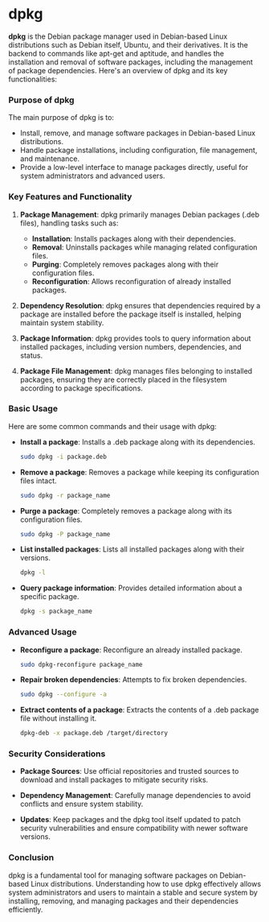 # dpkg

**dpkg** is the Debian package manager used in Debian-based Linux distributions such as Debian itself, Ubuntu, and their derivatives. It is the backend to commands like apt-get and aptitude, and handles the installation and removal of software packages, including the management of package dependencies. Here's an overview of dpkg and its key functionalities:

### Purpose of dpkg

The main purpose of dpkg is to:
- Install, remove, and manage software packages in Debian-based Linux distributions.
- Handle package installations, including configuration, file management, and maintenance.
- Provide a low-level interface to manage packages directly, useful for system administrators and advanced users.

### Key Features and Functionality

1. **Package Management**: dpkg primarily manages Debian packages (.deb files), handling tasks such as:
   - **Installation**: Installs packages along with their dependencies.
   - **Removal**: Uninstalls packages while managing related configuration files.
   - **Purging**: Completely removes packages along with their configuration files.
   - **Reconfiguration**: Allows reconfiguration of already installed packages.

2. **Dependency Resolution**: dpkg ensures that dependencies required by a package are installed before the package itself is installed, helping maintain system stability.

3. **Package Information**: dpkg provides tools to query information about installed packages, including version numbers, dependencies, and status.

4. **Package File Management**: dpkg manages files belonging to installed packages, ensuring they are correctly placed in the filesystem according to package specifications.

### Basic Usage

Here are some common commands and their usage with dpkg:

- **Install a package**: Installs a .deb package along with its dependencies.
  ```bash
  sudo dpkg -i package.deb
  ```

- **Remove a package**: Removes a package while keeping its configuration files intact.
  ```bash
  sudo dpkg -r package_name
  ```

- **Purge a package**: Completely removes a package along with its configuration files.
  ```bash
  sudo dpkg -P package_name
  ```

- **List installed packages**: Lists all installed packages along with their versions.
  ```bash
  dpkg -l
  ```

- **Query package information**: Provides detailed information about a specific package.
  ```bash
  dpkg -s package_name
  ```

### Advanced Usage

- **Reconfigure a package**: Reconfigure an already installed package.
  ```bash
  sudo dpkg-reconfigure package_name
  ```

- **Repair broken dependencies**: Attempts to fix broken dependencies.
  ```bash
  sudo dpkg --configure -a
  ```

- **Extract contents of a package**: Extracts the contents of a .deb package file without installing it.
  ```bash
  dpkg-deb -x package.deb /target/directory
  ```

### Security Considerations

- **Package Sources**: Use official repositories and trusted sources to download and install packages to mitigate security risks.
  
- **Dependency Management**: Carefully manage dependencies to avoid conflicts and ensure system stability.

- **Updates**: Keep packages and the dpkg tool itself updated to patch security vulnerabilities and ensure compatibility with newer software versions.

### Conclusion

dpkg is a fundamental tool for managing software packages on Debian-based Linux distributions. Understanding how to use dpkg effectively allows system administrators and users to maintain a stable and secure system by installing, removing, and managing packages and their dependencies efficiently.
